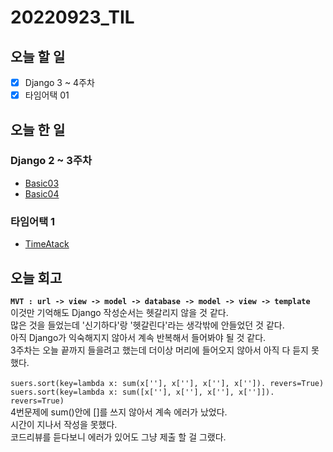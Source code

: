 # 20220923_TIL
## 오늘 할 일
- [X] Django 3 ~ 4주차
- [X] 타임어택 01

## 오늘 한 일
### Django 2 ~ 3주차
- [Basic03](/Python/Django/Basic03.md)
- [Basic04](/Python/Django/Basic04.md)

### 타임어택 1
- [TimeAtack](/Algorithm/TimeAtack/01.py)

## 오늘 회고
**`MVT : url -> view -> model -> database -> model -> view -> template`** <br>
이것만 기억해도 Django 작성순서는 헷갈리지 않을 것 같다.<br>
많은 것을 들었는데 '신기하다'랑 '헷갈린다'라는 생각밖에 안들었던 것 같다.<br>
아직 Django가 익숙해지지 않아서 계속 반복해서 들어봐야 될 것 같다.<br>
3주차는 오늘 끝까지 들을려고 했는데 더이상 머리에 들어오지 않아서 아직 다 듣지 못했다.<br>
<br>
`suers.sort(key=lambda x: sum(x[''], x[''], x[''], x['']). revers=True)`<br>
`suers.sort(key=lambda x: sum([x[''], x[''], x[''], x['']]). revers=True)`<br>
4번문제에  sum()안에 []를 쓰지 않아서 계속 에러가 났었다.<br>
시간이 지나서 작성을 못했다.<br>
코드리뷰를 듣다보니 에러가 있어도 그냥 제출 할 걸 그랬다.
<br>
